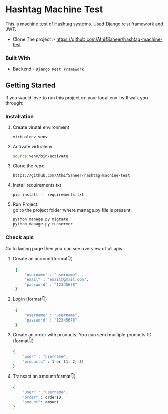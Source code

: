 # Hashtag Machine Test
This is machine test of Hashtag systems. Used Django rest framework and JWT.

- Clone The project :- https://github.com/AthifSaheer/hashtag-machine-test

### Built With

* Backend - `Django Rest Framework`

<!-- GETTING STARTED -->
## Getting Started

If you would love to run this project on your local env I will walk you through:

### Installation

1. Create virutal environment
   ```sh
   virtualenv venv
   ```
   
2. Activate virtualenv
   ```sh
   source venv/bin/activate
   ```
   
3. Clone the repo
   ```sh
   https://github.com/AthifSaheer/hashtag-machine-test
   ```
   
4. Install requirements.txt
   ```sh
   pip install -r requirements.txt
   ```
   
5. Run Project: <br>
   go to the project folder where manage.py file is present
   ```sh
   python manage.py migrate
   python manage.py runserver
   ```

### Check apis

Go to lading page then you can see overview of all apis.

1. Create an account(format👇)
   ```sh
    {
        "username" : "username",
        "email" : "email@gmail.com",
        "password" : "12345678"
    }
   ```
2. Login (format👇)
   ```sh
    {
        "username" : "username",
        "password" : "12345678"
    }
   ```
3. Create an order with products. You can send multiple products ID (format👇)
    ```sh
    {
        "user" : "username",
        "products" : 1 or [1, 2, 3]
    }
   ```
4. Transact an amount(format👇)
    ```sh
    {
        "user" : "username",
        "order" : orderID,
        "amount": amount
    }
   ```
